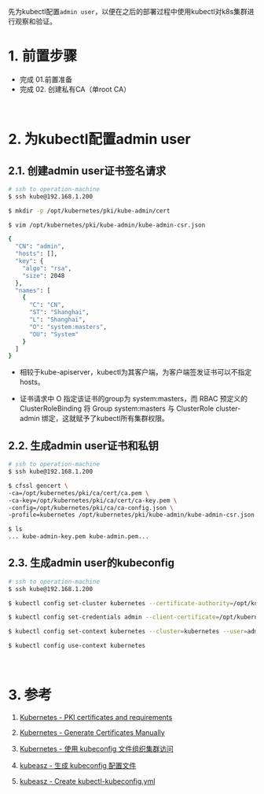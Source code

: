 先为kubectl配置`admin user`，以便在之后的部署过程中使用kubectl对k8s集群进行观察和验证。

# 1. 前置步骤

- 完成 01.前置准备
- 完成 02. 创建私有CA（单root CA）

&nbsp;

# 2. 为kubectl配置admin user

## 2.1. 创建admin user证书签名请求

```bash
# ssh to operation-machine
$ ssh kube@192.168.1.200

$ mkdir -p /opt/kubernetes/pki/kube-admin/cert

$ vim /opt/kubernetes/pki/kube-admin/kube-admin-csr.json
```

```bash
{
  "CN": "admin",
  "hosts": [],
  "key": {
    "algo": "rsa",
    "size": 2048
  },
  "names": [
    {
      "C": "CN",
      "ST": "Shanghai",
      "L": "Shanghai",
      "O": "system:masters",
      "OU": "System"
    }
  ]
}
```

- 相较于kube-apiserver，kubectl为其客户端，为客户端签发证书可以不指定hosts。

- 证书请求中 O 指定该证书的group为 system:masters，而 RBAC 预定义的 ClusterRoleBinding 将 Group system:masters 与 ClusterRole cluster-admin 绑定，这就赋予了kubectl所有集群权限。

## 2.2. 生成admin user证书和私钥

```bash
# ssh to operation-machine
$ ssh kube@192.168.1.200

$ cfssl gencert \
-ca=/opt/kubernetes/pki/ca/cert/ca.pem \
-ca-key=/opt/kubernetes/pki/ca/cert/ca-key.pem \
-config=/opt/kubernetes/pki/ca/ca-config.json \
-profile=kubernetes /opt/kubernetes/pki/kube-admin/kube-admin-csr.json | cfssljson -bare /opt/kubernetes/pki/kube-admin/cert/kube-admin

$ ls 
... kube-admin-key.pem kube-admin.pem...
```

## 2.3. 生成admin user的kubeconfig

```bash
# ssh to operation-machine
$ ssh kube@192.168.1.200

$ kubectl config set-cluster kubernetes --certificate-authority=/opt/kubernetes/pki/ca/cert/ca.pem --embed-certs=true --server=https://192.168.1.210:6443

$ kubectl config set-credentials admin --client-certificate=/opt/kubernetes/pki/kube-admin/cert/kube-admin.pem --embed-certs=true --client-key=/opt/kubernetes/pki/kube-admin/cert/kube-admin-key.pem

$ kubectl config set-context kubernetes --cluster=kubernetes --user=admin

$ kubectl config use-context kubernetes
```

&nbsp;

# 3. 参考

1. [Kubernetes - PKI certificates and requirements](https://kubernetes.io/docs/setup/best-practices/certificates/)

2. [Kubernetes - Generate Certificates Manually](https://kubernetes.io/docs/tasks/administer-cluster/certificates/)

3. [Kubernetes - 使用 kubeconfig 文件组织集群访问](https://kubernetes.io/zh-cn/docs/concepts/configuration/organize-cluster-access-kubeconfig/)

4. [kubeasz - 生成 kubeconfig 配置文件](https://github.com/easzlab/kubeasz/blob/master/docs/setup/01-CA_and_prerequisite.md#%E7%94%9F%E6%88%90-kubeconfig-%E9%85%8D%E7%BD%AE%E6%96%87%E4%BB%B6)

5. [kubeasz - Create kubectl-kubeconfig.yml](https://github.com/easzlab/kubeasz/blob/master/roles/deploy/tasks/create-kubectl-kubeconfig.yml)

